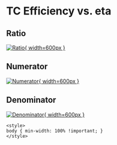 # TC Efficiency vs. eta

## Ratio

[![Ratio](../mtv/var/TC_eff_stack_eta.png){ width=600px }](../mtv/var/TC_eff_stack_eta.pdf)

## Numerator

[![Numerator](../mtv/num/TC_eff_stack_eta_num.png){ width=600px }](../mtv/num/TC_eff_stack_eta_num.pdf)

## Denominator

[![Denominator](../mtv/den/TC_eff_stack_eta_den.png){ width=600px }](../mtv/den/TC_eff_stack_eta_den.pdf)


``` {=html}
<style>
body { min-width: 100% !important; }
</style>
```
